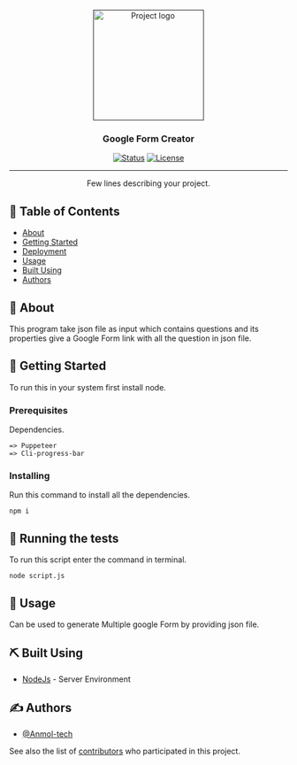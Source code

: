 <p align="center">
  <a href="" rel="noopener">
 <img width=200px height=200px src="https://raw.githubusercontent.com/Anmol-tech/Media/master/Google%20Form%20Creater%20icon.gif?token=AM2NSSV7NBLRRT4CVCRIYB3AVA5BE" alt="Project logo"></a>
</p>

<h3 align="center">Google Form Creator</h3>

<div align="center">

[![Status](https://img.shields.io/badge/status-active-success.svg)]()
[![License](https://img.shields.io/badge/license-MIT-blue.svg)](/LICENSE)

</div>

---

<p align="center"> Few lines describing your project.
    <br> 
</p>

## 📝 Table of Contents

- [About](#about)
- [Getting Started](#getting_started)
- [Deployment](#deployment)
- [Usage](#usage)
- [Built Using](#built_using)
- [Authors](#authors)

## 🧐 About <a id = "about"></a>

This program take json file as input which contains questions and its properties give a Google Form link with all the question in json file.

## 🏁 Getting Started <a id = "getting_started"></a>

To run this in your system first install node.

### Prerequisites

Dependencies.

```
=> Puppeteer
=> Cli-progress-bar
```

### Installing

Run this command to install all the dependencies.

```
npm i
```

## 🔧 Running the tests <a id = "tests"></a>

To run this script enter the command in terminal.

```
node script.js
```

## 🎈 Usage <a id="usage"></a>

Can be used to generate Multiple google Form by providing json file.

## ⛏️ Built Using <a id = "built_using"></a>

- [NodeJs](https://nodejs.org/en/) - Server Environment

## ✍️ Authors <a id = "authors"></a>

- [@Anmol-tech](https://github.com/Anmol-tech)

See also the list of [contributors](https://github.com/kylelobo/The-Documentation-Compendium/contributors) who participated in this project.
